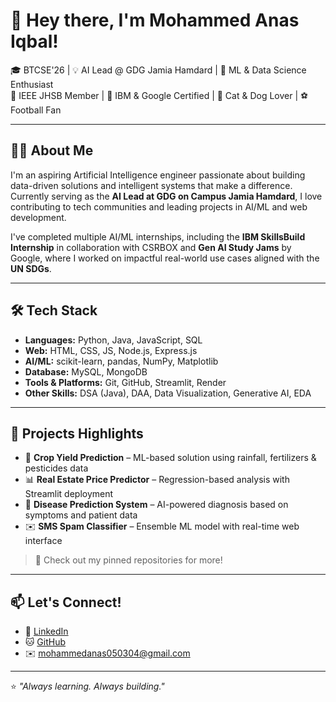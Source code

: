# 👋 Hey there, I'm Mohammed Anas Iqbal!

🎓 BTCSE'26 | 💡 AI Lead @ GDG Jamia Hamdard | 🧠 ML & Data Science Enthusiast  
📍 IEEE JHSB Member | 🚀 IBM & Google Certified | 🐾 Cat & Dog Lover | ⚽ Football Fan

---

## 👨‍💻 About Me

I'm an aspiring Artificial Intelligence engineer passionate about building data-driven solutions and intelligent systems that make a difference. Currently serving as the **AI Lead at GDG on Campus Jamia Hamdard**, I love contributing to tech communities and leading projects in AI/ML and web development.

I've completed multiple AI/ML internships, including the **IBM SkillsBuild Internship** in collaboration with CSRBOX and **Gen AI Study Jams** by Google, where I worked on impactful real-world use cases aligned with the **UN SDGs**.

---

## 🛠️ Tech Stack

- **Languages:** Python, Java, JavaScript, SQL  
- **Web:** HTML, CSS, JS, Node.js, Express.js  
- **AI/ML:** scikit-learn, pandas, NumPy, Matplotlib  
- **Database:** MySQL, MongoDB  
- **Tools & Platforms:** Git, GitHub, Streamlit, Render  
- **Other Skills:** DSA (Java), DAA, Data Visualization, Generative AI, EDA

---

## 📌 Projects Highlights

- 🎯 **Crop Yield Prediction** – ML-based solution using rainfall, fertilizers & pesticides data  
- 📊 **Real Estate Price Predictor** – Regression-based analysis with Streamlit deployment  
- 💉 **Disease Prediction System** – AI-powered diagnosis based on symptoms and patient data  
- ✉️ **SMS Spam Classifier** – Ensemble ML model with real-time web interface  

> 🔗 Check out my pinned repositories for more!

---

## 📫 Let's Connect!

- 💼 [LinkedIn](https://www.linkedin.com/in/your-link)
- 🐱 [GitHub](https://github.com/your-username)
- ✉️ mohammedanas050304@gmail.com

---

⭐ *"Always learning. Always building."*  
